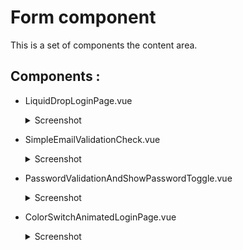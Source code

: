 # Form component

This is a set of components  the content area.

## Components :


- LiquidDropLoginPage.vue
    <details>
    <summary>Screenshot</summary>
    <img src="https://github.com/Constantine-Ka/Constantine-Ka.github.io/blob/master/screenshots/Drawing/Screenshot_1.png">
    <hr>
    <img src="https://github.com/Constantine-Ka/Constantine-Ka.github.io/blob/master/screenshots/Drawing/Screenshot_1-1.png">
    </details>  

- SimpleEmailValidationCheck.vue
    <details>
    <summary>Screenshot</summary>
    <img src="https://github.com/Constantine-Ka/Constantine-Ka.github.io/blob/master/screenshots/Drawing/Screenshot_2.png">
    </details>

- PasswordValidationAndShowPasswordToggle.vue
    <details>
    <summary>Screenshot</summary>
    <img src="https://github.com/Constantine-Ka/Constantine-Ka.github.io/blob/master/screenshots/Drawing/Screenshot_4.png">
    </details>

- ColorSwitchAnimatedLoginPage.vue
    <details>
    <summary>Screenshot</summary>
    <img src="https://github.com/Constantine-Ka/Constantine-Ka.github.io/blob/master/screenshots/Drawing/Screenshot_4.png">
    </details>
